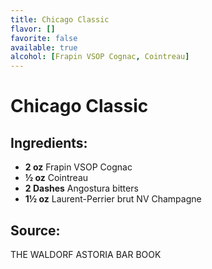 ```yaml
---
title: Chicago Classic
flavor: []
favorite: false
available: true
alcohol: [Frapin VSOP Cognac, Cointreau]
---
```

# Chicago Classic

## Ingredients:
- **2 oz** Frapin VSOP Cognac
- **½ oz** Cointreau
- **2 Dashes** Angostura bitters
- **1½ oz** Laurent-Perrier brut NV Champagne

## Source:
THE WALDORF ASTORIA BAR BOOK




